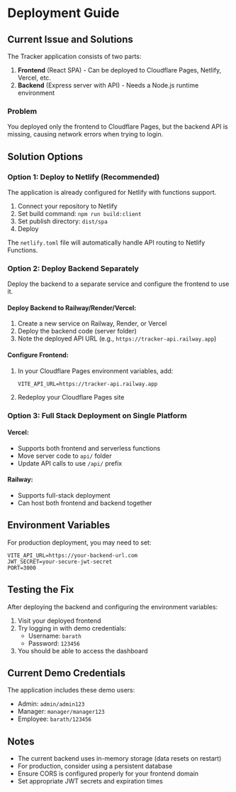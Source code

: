 # Deployment Guide

## Current Issue and Solutions

The Tracker application consists of two parts:

1. **Frontend** (React SPA) - Can be deployed to Cloudflare Pages, Netlify, Vercel, etc.
2. **Backend** (Express server with API) - Needs a Node.js runtime environment

### Problem

You deployed only the frontend to Cloudflare Pages, but the backend API is missing, causing network errors when trying to login.

## Solution Options

### Option 1: Deploy to Netlify (Recommended)

The application is already configured for Netlify with functions support.

1. Connect your repository to Netlify
2. Set build command: `npm run build:client`
3. Set publish directory: `dist/spa`
4. Deploy

The `netlify.toml` file will automatically handle API routing to Netlify Functions.

### Option 2: Deploy Backend Separately

Deploy the backend to a separate service and configure the frontend to use it.

#### Deploy Backend to Railway/Render/Vercel:

1. Create a new service on Railway, Render, or Vercel
2. Deploy the backend code (server folder)
3. Note the deployed API URL (e.g., `https://tracker-api.railway.app`)

#### Configure Frontend:

1. In your Cloudflare Pages environment variables, add:
   ```
   VITE_API_URL=https://tracker-api.railway.app
   ```
2. Redeploy your Cloudflare Pages site

### Option 3: Full Stack Deployment on Single Platform

#### Vercel:

- Supports both frontend and serverless functions
- Move server code to `api/` folder
- Update API calls to use `/api/` prefix

#### Railway:

- Supports full-stack deployment
- Can host both frontend and backend together

## Environment Variables

For production deployment, you may need to set:

```env
VITE_API_URL=https://your-backend-url.com
JWT_SECRET=your-secure-jwt-secret
PORT=3000
```

## Testing the Fix

After deploying the backend and configuring the environment variables:

1. Visit your deployed frontend
2. Try logging in with demo credentials:
   - Username: `barath`
   - Password: `123456`
3. You should be able to access the dashboard

## Current Demo Credentials

The application includes these demo users:

- Admin: `admin/admin123`
- Manager: `manager/manager123`
- Employee: `barath/123456`

## Notes

- The current backend uses in-memory storage (data resets on restart)
- For production, consider using a persistent database
- Ensure CORS is configured properly for your frontend domain
- Set appropriate JWT secrets and expiration times
